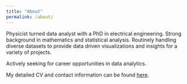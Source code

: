 ```yaml
---
title: "About"
permalink: /about/
---
```


Physicist turned data analyst with a PhD in electrical engineering. Strong background in mathematics and statistical analysis. Routinely handling diverse datasets to provide data driven visualizations and insights for a variety of projects.

Actively seeking for career opportunities in data analytics. 

My detailed CV and contact information can be found [here](https://drive.google.com/file/d/13NBlP0cbD_rxKZ-DHsxyWQE_YUxyaczT/view?usp=sharing).

